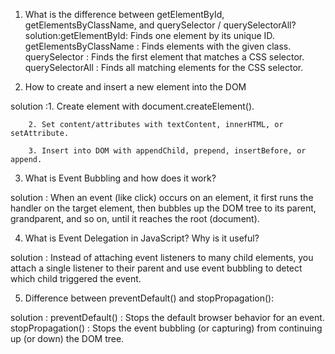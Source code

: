 1. What is the difference between getElementById, getElementsByClassName, and querySelector / querySelectorAll?
solution:getElementById: Finds one element by its unique ID.
getElementsByClassName : Finds elements with the given class.
querySelector : Finds the first element that matches a CSS selector.
querySelectorAll : Finds all matching elements for the CSS selector.


2. How to create and insert a new element into the DOM

solution :1. Create element with document.createElement().

        2. Set content/attributes with textContent, innerHTML, or setAttribute.

        3. Insert into DOM with appendChild, prepend, insertBefore, or append.


3. What is Event Bubbling and how does it work?

solution : When an event (like click) occurs on an element, it first runs the handler on the target element, then bubbles up the DOM tree to its parent, grandparent, and so on, until it reaches the root (document).

4. What is Event Delegation in JavaScript? Why is it useful?

solution : Instead of attaching event listeners to many child elements, you attach a single listener to their parent and use event bubbling to detect which child triggered the event.

5. Difference between preventDefault() and stopPropagation():

solution : preventDefault() : Stops the default browser behavior for an event.
            stopPropagation() : Stops the event bubbling (or capturing) from continuing up (or down) the DOM tree.


